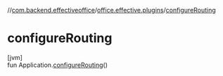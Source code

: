 //[com.backend.effectiveoffice](IdeaProjects/labs-office-elevator/effectiveOfficeBackend/documentation/gfm/index.md)/[office.effective.plugins](IdeaProjects/labs-office-elevator/effectiveOfficeBackend/documentation/gfm/com.backend.effectiveoffice/office.effective.plugins/index.md)/[configureRouting](IdeaProjects/labs-office-elevator/effectiveOfficeBackend/documentation/gfm/com.backend.effectiveoffice/office.effective.plugins/configure-routing.md)

# configureRouting

[jvm]\
fun Application.[configureRouting](IdeaProjects/labs-office-elevator/effectiveOfficeBackend/documentation/gfm/com.backend.effectiveoffice/office.effective.plugins/configure-routing.md)()
